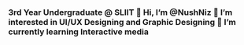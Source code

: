 ### 3rd Year Undergraduate @ SLIIT 👋 Hi, I’m @NushNiz 👀 I’m interested in UI/UX Designing and  Graphic Designing 🌱 I’m currently learning Interactive media
